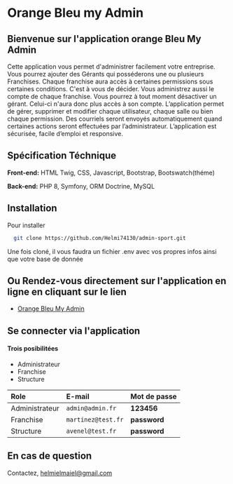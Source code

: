 
# Orange Bleu my Admin 

## Bienvenue sur l'application orange Bleu My Admin

Cette application vous permet d'administrer facilement votre entreprise. Vous pourrez ajouter 
des Gérants qui posséderons une ou plusieurs Franchises. Chaque franchise aura accès à certaines permissions sous certaines conditions. 
C'est à vous de décider. Vous administrez aussi le compte de chaque franchise. Vous pourrez à tout moment désactiver un gérant. Celui-ci n'aura donc plus accès à son compte.
L’application permet de gérer, supprimer et modifier chaque utilisateur, chaque salle ou bien chaque permission. Des courriels seront envoyés automatiquement quand certaines actions seront effectuées par l’administrateur.
L’application est sécurisée, facile d’emploi et responsive.

## Spécification Téchnique

**Front-end:** HTML Twig, CSS, Javascript, Bootstrap, Bootswatch(théme)

**Back-end:** PHP 8, Symfony, ORM Doctrine, MySQL


## Installation 

Pour installer

```bash
  git clone https://github.com/Helmi74130/admin-sport.git
```
Une fois cloné, il vous faudra un fichier .env 
avec vos propres infos ainsi que votre base de donnée


## Ou Rendez-vous directement sur l'application en ligne en cliquant sur le lien

 - [Orange Bleu My Admin](https://whispering-falls-36328.herokuapp.com/)
## Se connecter via l'application
#### Trois posibilitées

* Administrateur
* Franchise
* Structure

Role| E-mail   | Mot de passe              |
:-----|:------- | :------------------------- |
 Administrateur|`admin@admin.fr` | **123456**|
  Franchise|`martinez@test.fr` | **password**|
  Structure| `avenel@test.fr` | **password**|


## En cas de question

Contactez, helmielmaiel@gmail.com
